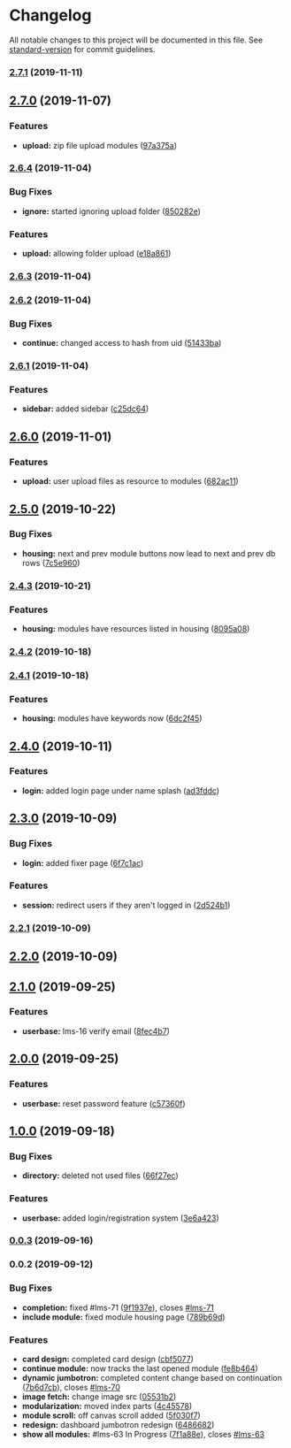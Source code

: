# Changelog

All notable changes to this project will be documented in this file. See [standard-version](https://github.com/conventional-changelog/standard-version) for commit guidelines.

### [2.7.1](https://github.com/chef-danny-d/emsePortal/compare/v2.7.0...v2.7.1) (2019-11-11)

## [2.7.0](https://github.com/chef-danny-d/emsePortal/compare/v2.6.4...v2.7.0) (2019-11-07)


### Features

* **upload:** zip file upload modules ([97a375a](https://github.com/chef-danny-d/emsePortal/commit/97a375a))

### [2.6.4](https://github.com/chef-danny-d/emsePortal/compare/v2.6.3...v2.6.4) (2019-11-04)


### Bug Fixes

* **ignore:** started ignoring upload folder ([850282e](https://github.com/chef-danny-d/emsePortal/commit/850282e))


### Features

* **upload:** allowing folder upload ([e18a861](https://github.com/chef-danny-d/emsePortal/commit/e18a861))

### [2.6.3](https://github.com/chef-danny-d/emsePortal/compare/v2.6.2...v2.6.3) (2019-11-04)

### [2.6.2](https://github.com/chef-danny-d/emsePortal/compare/v2.6.1...v2.6.2) (2019-11-04)


### Bug Fixes

* **continue:** changed access to hash from uid ([51433ba](https://github.com/chef-danny-d/emsePortal/commit/51433ba))

### [2.6.1](https://github.com/chef-danny-d/emsePortal/compare/v2.6.0...v2.6.1) (2019-11-04)


### Features

* **sidebar:** added sidebar ([c25dc64](https://github.com/chef-danny-d/emsePortal/commit/c25dc64))

## [2.6.0](https://github.com/chef-danny-d/emsePortal/compare/v2.5.0...v2.6.0) (2019-11-01)


### Features

* **upload:** user upload files as resource to modules ([682ac11](https://github.com/chef-danny-d/emsePortal/commit/682ac11))

## [2.5.0](https://github.com/chef-danny-d/emsePortal/compare/v2.4.3...v2.5.0) (2019-10-22)


### Bug Fixes

* **housing:** next and prev module buttons now lead to next and prev db rows ([7c5e960](https://github.com/chef-danny-d/emsePortal/commit/7c5e960))

### [2.4.3](https://github.com/chef-danny-d/emsePortal/compare/v2.4.2...v2.4.3) (2019-10-21)


### Features

* **housing:** modules have resources listed in housing ([8095a08](https://github.com/chef-danny-d/emsePortal/commit/8095a08))

### [2.4.2](https://github.com/chef-danny-d/emsePortal/compare/v2.4.1...v2.4.2) (2019-10-18)

### [2.4.1](https://github.com/chef-danny-d/emsePortal/compare/v2.4.0...v2.4.1) (2019-10-18)


### Features

* **housing:** modules have keywords now ([6dc2f45](https://github.com/chef-danny-d/emsePortal/commit/6dc2f45))

## [2.4.0](https://github.com/chef-danny-d/emsePortal/compare/v2.3.0...v2.4.0) (2019-10-11)


### Features

* **login:** added login page under name splash ([ad3fddc](https://github.com/chef-danny-d/emsePortal/commit/ad3fddc))

## [2.3.0](https://github.com/chef-danny-d/emsePortal/compare/v2.2.1...v2.3.0) (2019-10-09)


### Bug Fixes

* **login:** added fixer page ([6f7c1ac](https://github.com/chef-danny-d/emsePortal/commit/6f7c1ac))


### Features

* **session:** redirect users if they aren't logged in ([2d524b1](https://github.com/chef-danny-d/emsePortal/commit/2d524b1))

### [2.2.1](https://github.com/chef-danny-d/emsePortal/compare/v2.2.0...v2.2.1) (2019-10-09)

## [2.2.0](https://github.com/chef-danny-d/emsePortal/compare/v2.1.0...v2.2.0) (2019-10-09)

## [2.1.0](https://github.com/chef-danny-d/emsePortal/compare/v2.0.0...v2.1.0) (2019-09-25)


### Features

* **userbase:** lms-16 verify email ([8fec4b7](https://github.com/chef-danny-d/emsePortal/commit/8fec4b7))

## [2.0.0](https://github.com/chef-danny-d/emsePortal/compare/v1.0.0...v2.0.0) (2019-09-25)


### Features

* **userbase:** reset password feature ([c57360f](https://github.com/chef-danny-d/emsePortal/commit/c57360f))

## [1.0.0](https://github.com/chef-danny-d/emsePortal/compare/v0.0.3...v1.0.0) (2019-09-18)


### Bug Fixes

* **directory:** deleted not used files ([66f27ec](https://github.com/chef-danny-d/emsePortal/commit/66f27ec))


### Features

* **userbase:** added login/registration system ([3e6a423](https://github.com/chef-danny-d/emsePortal/commit/3e6a423))

### [0.0.3](https://github.com/chef-danny-d/emsePortal/compare/v0.0.2...v0.0.3) (2019-09-16)

### 0.0.2 (2019-09-12)


### Bug Fixes

* **completion:** fixed #lms-71 ([9f1937e](https://github.com/chef-danny-d/emsePortal/commit/9f1937e)), closes [#lms-71](https://github.com/chef-danny-d/emsePortal/issues/lms-71)
* **include module:** fixed module housing page ([789b69d](https://github.com/chef-danny-d/emsePortal/commit/789b69d))


### Features

* **card design:** completed card design ([cbf5077](https://github.com/chef-danny-d/emsePortal/commit/cbf5077))
* **continue module:** now tracks the last opened module ([fe8b464](https://github.com/chef-danny-d/emsePortal/commit/fe8b464))
* **dynamic jumbotron:** completed content change based on continuation ([7b6d7cb](https://github.com/chef-danny-d/emsePortal/commit/7b6d7cb)), closes [#lms-70](https://github.com/chef-danny-d/emsePortal/issues/lms-70)
* **image fetch:** change image src ([05531b2](https://github.com/chef-danny-d/emsePortal/commit/05531b2))
* **modularization:** moved index parts ([4c45578](https://github.com/chef-danny-d/emsePortal/commit/4c45578))
* **module scroll:** off canvas scroll added ([5f030f7](https://github.com/chef-danny-d/emsePortal/commit/5f030f7))
* **redesign:** dashboard jumbotron redesign ([6486682](https://github.com/chef-danny-d/emsePortal/commit/6486682))
* **show all modules:** #lms-63 In Progress ([7f1a88e](https://github.com/chef-danny-d/emsePortal/commit/7f1a88e)), closes [#lms-63](https://github.com/chef-danny-d/emsePortal/issues/lms-63)
